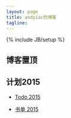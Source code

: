 ```yaml
---
layout: page
title: andyiac的博客
tagline: 
---
```

{% include JB/setup %}


## 博客置顶


## 计划2015

* [Todo 2015](http://blog.andyiac.com/2015/01/13/todo-list-2015/)

* [书单 2015](http://blog.andyiac.com/ideology/2015/02/11/book-list-2015/)


